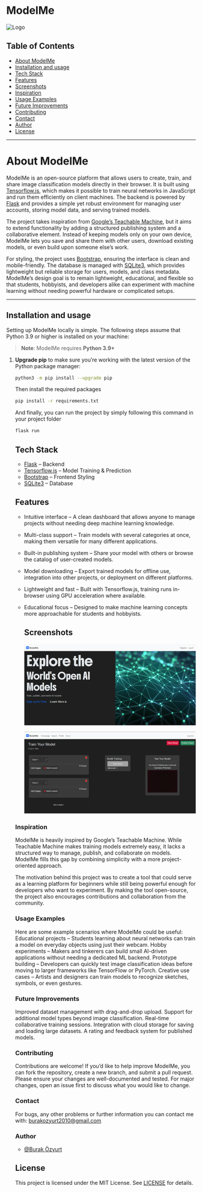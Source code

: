 
# ModelMe




![Logo](https://i.ibb.co/WNKFjhZm/Ads-z-tasar-m-2.png)


## Table of Contents
- [About ModelMe](#about-modelme)
- [Installation and usage](#installation-and-usage)
- [Tech Stack](#tech-stack)
- [Features](#features)
- [Screenshots](#screenshots)
- [Inspiration](#inspiration)
- [Usage Examples](#usage-examples)
- [Future Improvements](#future-improvements)
- [Contributing](#contributing)
- [Contact](#contact)
- [Author](#author)
- [License](#license)

---
# About ModelMe

ModelMe is an open-source platform that allows users to create, train, and share image classification models directly in their browser. It is built using [Tensorflow.js](https://www.tensorflow.org/js), which makes it possible to train neural networks in JavaScript and run them efficiently on client machines. The backend is powered by [Flask](https://flask.palletsprojects.com/) and provides a simple yet robust environment for managing user accounts, storing model data, and serving trained models.

The project takes inspiration from [Google’s Teachable Machine](https://teachablemachine.withgoogle.com/), but it aims to extend functionality by adding a structured publishing system and a collaborative element. Instead of keeping models only on your own device, ModelMe lets you save and share them with other users, download existing models, or even build upon someone else’s work.

For styling, the project uses [Bootstrap](https://getbootstrap.com), ensuring the interface is clean and mobile-friendly. The database is managed with [SQLite3](https://sqlite.org/), which provides lightweight but reliable storage for users, models, and class metadata. ModelMe’s design goal is to remain lightweight, educational, and flexible so that students, hobbyists, and developers alike can experiment with machine learning without needing powerful hardware or complicated setups.

---
## Installation and usage

Setting up ModelMe locally is simple. The following steps assume that Python 3.9 or higher is installed on your machine:

> **Note**: ModelMe requires **Python 3.9+**

1. **Upgrade pip** to make sure you’re working with the latest version of the Python package manager:
   ```bash
   python3 -m pip install --upgrade pip
   ```
   Then install the required packages
    ```bash
    pip install -r requirements.txt
    ```
   And finally, you can run the project by simply following this  command in your project folder

    ```bash
    flask run
    ```
    ## Tech Stack
    - [Flask](https://flask.palletsprojects.com/) – Backend
    - [Tensorflow.js](https://www.tensorflow.org/js) – Model Training & Prediction
    - [Bootstrap](https://getbootstrap.com) – Frontend Styling
    - [SQLite3](https://sqlite.org/) – Database

    ## Features

    - Intuitive interface – A clean dashboard that allows anyone to manage projects without needing deep machine learning knowledge.

    - Multi-class support – Train models with several categories at once, making them versatile for many different applications.

    - Built-in publishing system – Share your model with others or browse the catalog of user-created models.

    - Model downloading – Export trained models for offline use, integration into other projects, or deployment on different platforms.

    - Lightweight and fast – Built with Tensorflow.js, training runs in-browser using GPU acceleration where available.

    - Educational focus – Designed to make machine learning concepts more approachable for students and hobbyists.



       ## Screenshots

       ![App Screenshot](screenshot1.png)

       ![App Screenshot](screenshot2.png)


     ### Inspiration
     ModelMe is heavily inspired by Google’s Teachable Machine. While Teachable Machine makes training models extremely easy, it lacks a structured way to              manage, publish, and collaborate on models. ModelMe fills this gap by combining simplicity with a more project-oriented approach.

     The motivation behind this project was to create a tool that could serve as a learning platform for beginners while still being powerful enough for                developers who want to experiment. By making the tool open-source, the project also encourages contributions and collaboration from the community.

     ### Usage Examples
     Here are some example scenarios where ModelMe could be useful:
     Educational projects – Students learning about neural networks can train a model on everyday objects using just their webcam.
     Hobby experiments – Makers and tinkerers can build small AI-driven applications without needing a dedicated ML backend.
     Prototype building – Developers can quickly test image classification ideas before moving to larger frameworks like TensorFlow or PyTorch.
     Creative use cases – Artists and designers can train models to recognize sketches, symbols, or even gestures.

     ### Future Improvements
     Improved dataset management with drag-and-drop upload.
     Support for additional model types beyond image classification.
     Real-time collaborative training sessions.
     Integration with cloud storage for saving and loading large datasets.
     A rating and feedback system for published models.
     ### Contributing
     Contributions are welcome! If you’d like to help improve ModelMe, you can fork the repository, create a new branch, and submit a pull request. Please ensure       your changes are well-documented and tested. For major changes, open an issue first to discuss what you would like to change.
     ### Contact
     For bugs, any other problems or further information you can contact me with: burakozyurt2010@gmail.com
     ### Author
     - [@Burak Özyurt](https://www.github.com/Burak-Ozyurt-17)

     ## License
     This project is licensed under the MIT License. See [LICENSE](LICENSE) for details.

